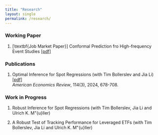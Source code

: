 ```yaml
---
title: "Research"
layout: single
permalink: /research/
---
```


### Working Paper

1. [\textbf{Job Market Paper}] Conformal Prediction fro High-frequency Event Studies [[pdf]](https://yuexuanren.github.io/ConformalPI.pdf) <br>
 
### Publications

1. Optimal Inference for Spot Regressions (with Tim Bollerslev and Jia Li) [[pdf]](https://www.aeaweb.org/articles?id=10.1257/aer.20221338) <br>
   <span style="font-weight: 400; font-style: italic;">American Economics Review</span>, 114(3), 2024, 678-708.
 
### Work in Progress

1. Robust Inference for Spot Regressions (with Tim Bollerslev, Jia Li and Ulrich K. M\"{u}ller)

2. A Robust Test of Tracking Performance for Leveraged ETFs (with Tim Bollerslev, Jia Li and Ulrich K. M\"{u}ller)
